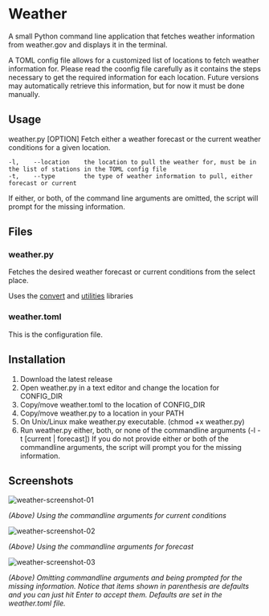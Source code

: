 # Weather
A small Python command line application that fetches weather information from weather.gov and displays it in the terminal.

A TOML config file allows for a customized list of locations to fetch weather information for. Please read the coonfig file carefully as it contains the steps necessary to get the required information for each location. Future versions may automatically retrieve this information, but for now it must be done manually.

## Usage
weather.py [OPTION]
Fetch either a weather forecast or the current weather conditions for a given location.

    -l,    --location    the location to pull the weather for, must be in the list of stations in the TOML config file
    -t,    --type        the type of weather information to pull, either forecast or current

If either, or both, of the command line arguments are omitted, the script will prompt for the missing information.

## Files
### weather.py
Fetches the desired weather forecast or current conditions from the select place.

Uses the [convert](https://github.com/mdrisser/convert) and [utilities](https://github.com/mdrisser/utilities) libraries

### weather.toml
This is the configuration file.

## Installation

1. Download the latest release
2. Open weather.py in a text editor and change the location for CONFIG_DIR
3. Copy/move weather.toml to the location of CONFIG_DIR
4. Copy/move weather.py to a location in your PATH
5. On Unix/Linux make weather.py executable. (chmod +x weather.py)
6. Run weather.py either, both, or none of the commandline arguments (-l <LOCATION> -t [current | forecast]) If you do not provide either or both of the commandline arguments, the script will prompt you for the missing information.

## Screenshots
![weather-screenshot-01](https://github.com/user-attachments/assets/92d38921-5f8f-4f9a-b365-7b191567f046)

_(Above) Using the commandline arguments for current conditions_


![weather-screenshot-02](https://github.com/user-attachments/assets/b158c7d6-bc27-429a-a6c7-ca2cc89a2149)

_(Above) Using the commandline arguments for forecast_


![weather-screenshot-03](https://github.com/user-attachments/assets/420e9643-298c-4f82-9fdc-c28373a3a3c5)

_(Above) Omitting commandline arguments and being prompted for the missing information. Notice that items shown in parenthesis are defaults and you can just hit Enter to accept them. Defaults are set in the weather.toml file._


